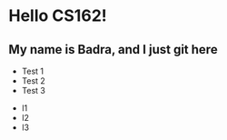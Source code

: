 # Hello CS162!

## My name is Badra, and I just git here

* Test 1
* Test 2
* Test 3
 - l1
 - l2
 - l3